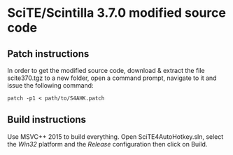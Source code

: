 SciTE/Scintilla 3.7.0 modified source code
==========================================

Patch instructions
------------------

In order to get the modified source code, download & extract the file scite370.tgz to a new folder, open a command prompt, navigate to it and issue the following command:

    patch -p1 < path/to/S4AHK.patch

Build instructions
------------------

Use MSVC++ 2015 to build everything. Open SciTE4AutoHotkey.sln, select the *Win32* platform and the *Release* configuration then click on Build.
